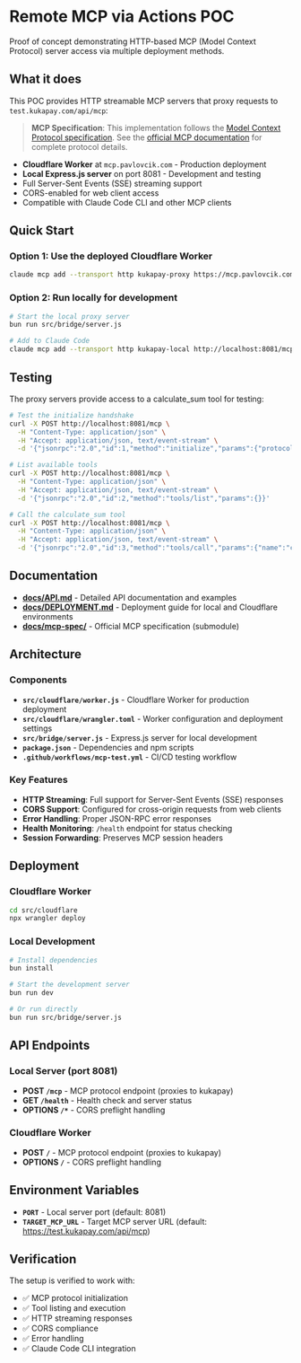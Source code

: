 # Remote MCP via Actions POC

Proof of concept demonstrating HTTP-based MCP (Model Context Protocol) server access via multiple deployment methods.

## What it does

This POC provides HTTP streamable MCP servers that proxy requests to `test.kukapay.com/api/mcp`:

> **MCP Specification**: This implementation follows the [Model Context Protocol specification](docs/mcp-spec/docs/specification/). See the [official MCP documentation](docs/mcp-spec/docs/) for complete protocol details.

- **Cloudflare Worker** at `mcp.pavlovcik.com` - Production deployment
- **Local Express.js server** on port 8081 - Development and testing
- Full Server-Sent Events (SSE) streaming support
- CORS-enabled for web client access
- Compatible with Claude Code CLI and other MCP clients

## Quick Start

### Option 1: Use the deployed Cloudflare Worker

```bash
claude mcp add --transport http kukapay-proxy https://mcp.pavlovcik.com
```

### Option 2: Run locally for development

```bash
# Start the local proxy server
bun run src/bridge/server.js

# Add to Claude Code
claude mcp add --transport http kukapay-local http://localhost:8081/mcp
```

## Testing

The proxy servers provide access to a calculate_sum tool for testing:

```bash
# Test the initialize handshake
curl -X POST http://localhost:8081/mcp \
  -H "Content-Type: application/json" \
  -H "Accept: application/json, text/event-stream" \
  -d '{"jsonrpc":"2.0","id":1,"method":"initialize","params":{"protocolVersion":"2024-11-05","capabilities":{"roots":{"listChanged":false}},"clientInfo":{"name":"test-client","version":"1.0.0"}}}'

# List available tools
curl -X POST http://localhost:8081/mcp \
  -H "Content-Type: application/json" \
  -H "Accept: application/json, text/event-stream" \
  -d '{"jsonrpc":"2.0","id":2,"method":"tools/list","params":{}}'

# Call the calculate_sum tool
curl -X POST http://localhost:8081/mcp \
  -H "Content-Type: application/json" \
  -H "Accept: application/json, text/event-stream" \
  -d '{"jsonrpc":"2.0","id":3,"method":"tools/call","params":{"name":"calculate_sum","arguments":{"numbers":[1,2,3,4,5]}}}'
```

## Documentation

- **[docs/API.md](docs/API.md)** - Detailed API documentation and examples
- **[docs/DEPLOYMENT.md](docs/DEPLOYMENT.md)** - Deployment guide for local and Cloudflare environments
- **[docs/mcp-spec/](docs/mcp-spec/)** - Official MCP specification (submodule)

## Architecture

### Components

- **`src/cloudflare/worker.js`** - Cloudflare Worker for production deployment
- **`src/cloudflare/wrangler.toml`** - Worker configuration and deployment settings
- **`src/bridge/server.js`** - Express.js server for local development
- **`package.json`** - Dependencies and npm scripts
- **`.github/workflows/mcp-test.yml`** - CI/CD testing workflow

### Key Features

- **HTTP Streaming**: Full support for Server-Sent Events (SSE) responses
- **CORS Support**: Configured for cross-origin requests from web clients
- **Error Handling**: Proper JSON-RPC error responses
- **Health Monitoring**: `/health` endpoint for status checking
- **Session Forwarding**: Preserves MCP session headers

## Deployment

### Cloudflare Worker

```bash
cd src/cloudflare
npx wrangler deploy
```

### Local Development

```bash
# Install dependencies
bun install

# Start the development server
bun run dev

# Or run directly
bun run src/bridge/server.js
```

## API Endpoints

### Local Server (port 8081)

- **POST `/mcp`** - MCP protocol endpoint (proxies to kukapay)
- **GET `/health`** - Health check and server status
- **OPTIONS `/*`** - CORS preflight handling

### Cloudflare Worker

- **POST `/`** - MCP protocol endpoint (proxies to kukapay)
- **OPTIONS `/`** - CORS preflight handling

## Environment Variables

- **`PORT`** - Local server port (default: 8081)
- **`TARGET_MCP_URL`** - Target MCP server URL (default: https://test.kukapay.com/api/mcp)

## Verification

The setup is verified to work with:

- ✅ MCP protocol initialization
- ✅ Tool listing and execution
- ✅ HTTP streaming responses
- ✅ CORS compliance
- ✅ Error handling
- ✅ Claude Code CLI integration